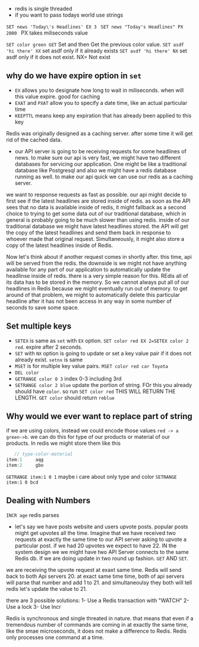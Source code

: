 - redis is single threaded
- if you want to pass todays world use strings

`SET news 'Today\'s Headlines' EX 3 `
`SET news "Today's Headlines" PX 2000 ` PX takes miliseconds value

`SET color green GET` Set and then Get the previous color value.
`SET asdf 'hi there' XX` set asdf only if it already exists
`SET asdf 'hi there' NX` set asdf only if it does not exist. NX= Not exist

## why do we have expire option in `set`

- `EX` allows you to designate how long to wait in miliseconds. when will this value expire. good for caching
- `EXAT` and `PXAT` allow you to specify a date time, like an actual particular time
- `KEEPTTL` means keep any expiration that has already been applied to this key

Redis was originally designed as a caching server. after some time it will get rid of the cached data.

- our API server is going to be receiving requests for some headlines of news. to make sure our api is very fast, we might have two different databases for servicing our application. One might be like a traditional database like Postgresql and also we might have a redis database running as well. to make our api quick we can use our redis as a caching server.

we want to response requests as fast as possible. our api might decide to first see if the latest headlines are stored inside of redis. as soon as the API sees that no data is available inside of redis, it might fallback as a second choice to trying to get some data out of our traditional database, which in general is probably going to be much slower than using redis. inside of our traditional database we might have latest headlines stored. the API will get the copy of the latest headlines and send them back in response to whoever made that original request. Simultaneously, it might also store a copy of the latest headlines inside of Redis.

Now let's think about if another request comes in shortly after. this time, api will be served from the redis. the downside is we might not have anything available for any part of our application to automatically update the headlinse inside of redis. there is a very simple reason for this. REdis all of its data has to be stored in the memory. So we cannot always put all of our headlines in Redis because we might eventually run out of memory. to get around of that problem, we might to automatically delete this particular headline after it has not been access in any way in some number of seconds to save some space.

## Set multiple keys

- `SETEX` is same as `set` with `EX` option. `SET color red EX 2=SETEX color 2 red`. expire after 2 seconds.
- `SET` with `NX` option is going to update or set a key value pair if it does not already exist. `setnx` is same
- `MSET` is for multiple key value pairs. `MSET color red car Toyota`
- `DEL color`
- `GETRANGE color 0 3` index 0-3 including 3rd
- `SETRANGE color 2 blue` update the portion of string. FOr this you already should have `color`. so run `SET color red` THIS WILL RETURN THE LENGTH. `GET color` should return `reblue`

## Why would we ever want to replace part of string

if we are using colors, instead we could encode those values `red -> a green->b`. we can do this for type of our products or material of our products. In redis we might store them like this

```js
   // type-color-material
item:1     aqg
item:2     gbo
```

`GETRANGE item:1 0 1` maybe i care about only type and color
`SETRANGE item:1 0 bcd`

## Dealing with Numbers

`INCR age` redis parses

- let's say we have posts website and users upvote posts. popular posts might get upvotes all the time. Imagine that we have received two requests at exactly the same time to our API server asking to upvote a particular post. if we had 20 upvotes we expect to have 22. IN the system design we we might have two API Server connects to the same Redis db. If we are doing update in two round up fashion. `GET` AND `SET`.

we are receiving the upvote request at exaxt same time. Redis will send back to both Api servers 20. at exact same time time, both of api servers will parse that number and add 1 to 21. and simultaneoulsy they both will tell redis let's update the value to 21.

there are 3 possible solutions:
1- Use a Redis transaction with "WATCH"
2- Use a lock
3- Use Incr

Redis is synchronous and single threated in nature. that means that even if a tremendous number of commands are coming in at exactly the same time, like the smae microseconds, it does not make a difference to Redis. Redis only processes one command at a time.
